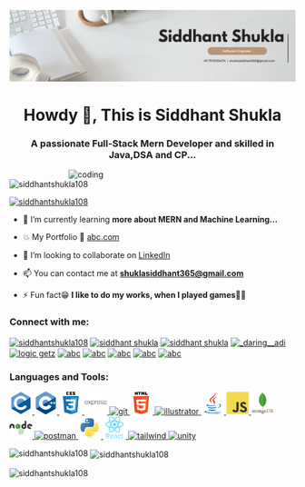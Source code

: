 ![logo](https://github.com/siddhantshukla108/siddhantshukla108/blob/main/Github%20Banner.png)

<h1 align="center">Howdy 👋, This is Siddhant Shukla</h1>
<h3 align="center">A passionate Full-Stack Mern Developer and skilled in Java,DSA and CP...</h3>

<img align="right" alt="coding" width="400" src="https://user-images.githubusercontent.com/55389276/140866485-8fb1c876-9a8f-4d6a-98dc-08c4981eaf70.gif">


<p align="left"> <img src="https://komarev.com/ghpvc/?username=siddhantshukla108&label=Profile%20views&color=0e75b6&style=flat" alt="siddhantshukla108" /> </p>

<p align="left"> <a href="https://twitter.com/siddhantshukla108" target="blank"><img src="https://img.shields.io/twitter/follow/siddhantshukla108?logo=twitter&style=for-the-badge" alt="siddhantshukla108" /></a> </p>

- 🔭 I’m currently learning **more about MERN and Machine Learning...**

- 💥 My Portfolio 🚀 [abc.com](abc.com)

- 👯 I’m looking to collaborate on [LinkedIn](abc.com)

- 📫 You can contact me at **shuklasiddhant365@gmail.com**

- ⚡ Fun fact😁 **I like to do my works, when I played games🤷‍♂️**

<h3 align="left">Connect with me:</h3>
<p align="left">
<a href="https://twitter.com/siddhantshukla108" target="blank"><img align="center" src="https://raw.githubusercontent.com/rahuldkjain/github-profile-readme-generator/master/src/images/icons/Social/twitter.svg" alt="siddhantshukla108" height="30" width="40" /></a>
<a href="https://linkedin.com/in/siddhant shukla" target="blank"><img align="center" src="https://raw.githubusercontent.com/rahuldkjain/github-profile-readme-generator/master/src/images/icons/Social/linked-in-alt.svg" alt="siddhant shukla" height="30" width="40" /></a>
<a href="https://fb.com/siddhant shukla" target="blank"><img align="center" src="https://raw.githubusercontent.com/rahuldkjain/github-profile-readme-generator/master/src/images/icons/Social/facebook.svg" alt="siddhant shukla" height="30" width="40" /></a>
<a href="https://instagram.com/_daring__adi" target="blank"><img align="center" src="https://raw.githubusercontent.com/rahuldkjain/github-profile-readme-generator/master/src/images/icons/Social/instagram.svg" alt="_daring__adi" height="30" width="40" /></a>
<a href="https://www.youtube.com/c/logic getz" target="blank"><img align="center" src="https://raw.githubusercontent.com/rahuldkjain/github-profile-readme-generator/master/src/images/icons/Social/youtube.svg" alt="logic getz" height="30" width="40" /></a>
<a href="https://www.codechef.com/users/abc" target="blank"><img align="center" src="https://cdn.jsdelivr.net/npm/simple-icons@3.1.0/icons/codechef.svg" alt="abc" height="30" width="40" /></a>
<a href="https://www.hackerrank.com/abc" target="blank"><img align="center" src="https://raw.githubusercontent.com/rahuldkjain/github-profile-readme-generator/master/src/images/icons/Social/hackerrank.svg" alt="abc" height="30" width="40" /></a>
<a href="https://codeforces.com/profile/abc" target="blank"><img align="center" src="https://raw.githubusercontent.com/rahuldkjain/github-profile-readme-generator/master/src/images/icons/Social/codeforces.svg" alt="abc" height="30" width="40" /></a>
<a href="https://www.leetcode.com/abc" target="blank"><img align="center" src="https://raw.githubusercontent.com/rahuldkjain/github-profile-readme-generator/master/src/images/icons/Social/leet-code.svg" alt="abc" height="30" width="40" /></a>
<a href="https://discord.gg/abc" target="blank"><img align="center" src="https://raw.githubusercontent.com/rahuldkjain/github-profile-readme-generator/master/src/images/icons/Social/discord.svg" alt="abc" height="30" width="40" /></a>
</p>

<h3 align="left">Languages and Tools:</h3>
<p align="left"> <a href="https://www.cprogramming.com/" target="_blank" rel="noreferrer"> <img src="https://raw.githubusercontent.com/devicons/devicon/master/icons/c/c-original.svg" alt="c" width="40" height="40"/> </a> <a href="https://www.w3schools.com/cpp/" target="_blank" rel="noreferrer"> <img src="https://raw.githubusercontent.com/devicons/devicon/master/icons/cplusplus/cplusplus-original.svg" alt="cplusplus" width="40" height="40"/> </a> <a href="https://www.w3schools.com/css/" target="_blank" rel="noreferrer"> <img src="https://raw.githubusercontent.com/devicons/devicon/master/icons/css3/css3-original-wordmark.svg" alt="css3" width="40" height="40"/> </a> <a href="https://expressjs.com" target="_blank" rel="noreferrer"> <img src="https://raw.githubusercontent.com/devicons/devicon/master/icons/express/express-original-wordmark.svg" alt="express" width="40" height="40"/> </a> <a href="https://git-scm.com/" target="_blank" rel="noreferrer"> <img src="https://www.vectorlogo.zone/logos/git-scm/git-scm-icon.svg" alt="git" width="40" height="40"/> </a> <a href="https://www.w3.org/html/" target="_blank" rel="noreferrer"> <img src="https://raw.githubusercontent.com/devicons/devicon/master/icons/html5/html5-original-wordmark.svg" alt="html5" width="40" height="40"/> </a> <a href="https://www.adobe.com/in/products/illustrator.html" target="_blank" rel="noreferrer"> <img src="https://www.vectorlogo.zone/logos/adobe_illustrator/adobe_illustrator-icon.svg" alt="illustrator" width="40" height="40"/> </a> <a href="https://www.java.com" target="_blank" rel="noreferrer"> <img src="https://raw.githubusercontent.com/devicons/devicon/master/icons/java/java-original.svg" alt="java" width="40" height="40"/> </a> <a href="https://developer.mozilla.org/en-US/docs/Web/JavaScript" target="_blank" rel="noreferrer"> <img src="https://raw.githubusercontent.com/devicons/devicon/master/icons/javascript/javascript-original.svg" alt="javascript" width="40" height="40"/> </a> <a href="https://www.mongodb.com/" target="_blank" rel="noreferrer"> <img src="https://raw.githubusercontent.com/devicons/devicon/master/icons/mongodb/mongodb-original-wordmark.svg" alt="mongodb" width="40" height="40"/> </a> <a href="https://nodejs.org" target="_blank" rel="noreferrer"> <img src="https://raw.githubusercontent.com/devicons/devicon/master/icons/nodejs/nodejs-original-wordmark.svg" alt="nodejs" width="40" height="40"/> </a> <a href="https://postman.com" target="_blank" rel="noreferrer"> <img src="https://www.vectorlogo.zone/logos/getpostman/getpostman-icon.svg" alt="postman" width="40" height="40"/> </a> <a href="https://www.python.org" target="_blank" rel="noreferrer"> <img src="https://raw.githubusercontent.com/devicons/devicon/master/icons/python/python-original.svg" alt="python" width="40" height="40"/> </a> <a href="https://reactjs.org/" target="_blank" rel="noreferrer"> <img src="https://raw.githubusercontent.com/devicons/devicon/master/icons/react/react-original-wordmark.svg" alt="react" width="40" height="40"/> </a> <a href="https://tailwindcss.com/" target="_blank" rel="noreferrer"> <img src="https://www.vectorlogo.zone/logos/tailwindcss/tailwindcss-icon.svg" alt="tailwind" width="40" height="40"/> </a> <a href="https://unity.com/" target="_blank" rel="noreferrer"> <img src="https://www.vectorlogo.zone/logos/unity3d/unity3d-icon.svg" alt="unity" width="40" height="40"/> </a> </p>

<p><img align="left" src="https://github-readme-stats.vercel.app/api/top-langs?username=siddhantshukla108&show_icons=true&locale=en&layout=compact" alt="siddhantshukla108" /></p>

<p>&nbsp;<img align="center" src="https://github-readme-stats.vercel.app/api?username=siddhantshukla108&show_icons=true&locale=en" alt="siddhantshukla108" /></p>

<p><img align="center" src="https://github-readme-streak-stats.herokuapp.com/?user=siddhantshukla108&" alt="siddhantshukla108" /></p>

